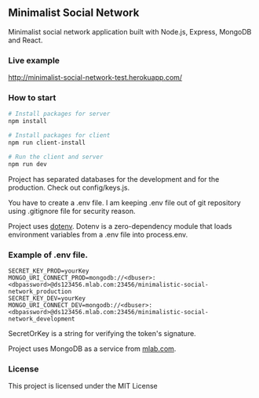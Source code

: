 ## Minimalist Social Network

Minimalist social network application built with Node.js, Express, MongoDB and React.

### Live example

http://minimalist-social-network-test.herokuapp.com/

### How to start

```bash
# Install packages for server
npm install

# Install packages for client
npm run client-install

# Run the client and server
npm run dev

```

Project has separated databases for the development and for the production. Check out config/keys.js.

You have to create a .env file. I am keeping .env file out of git repository using .gitignore file for security reason.

Project uses [dotenv](https://www.npmjs.com/package/dotenv). Dotenv is a zero-dependency module that loads environment variables from a .env file into process.env.

### Example of .env file.

```
SECRET_KEY_PROD=yourKey
MONGO_URI_CONNECT_PROD=mongodb://<dbuser>:<dbpassword>@ds123456.mlab.com:23456/minimalistic-social-network_production
SECRET_KEY_DEV=yourKey
MONGO_URI_CONNECT_DEV=mongodb://<dbuser>:<dbpassword>@ds123456.mlab.com:23456/minimalistic-social-network_development

```

SecretOrKey is a string for verifying the token's signature.

Project uses MongoDB as a service from [mlab.com](https://www.mlab.com).

### License

This project is licensed under the MIT License
